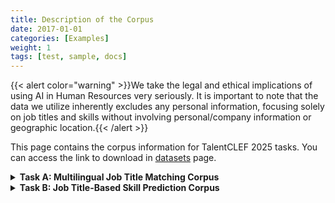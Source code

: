 ```yaml
---
title: Description of the Corpus
date: 2017-01-01
categories: [Examples]
weight: 1
tags: [test, sample, docs]
---
```

{{< alert color="warning" >}}We take the legal and ethical implications of using AI in Human Resources very seriously. It is important to note that the data we utilize inherently excludes any personal information, focusing solely on job titles and skills without involving personal/company information or geographic location.{{< /alert >}}

This page contains the corpus information for TalentCLEF 2025 tasks. You can access the link to download in [datasets](/docs/talentclef-2025/data/datasets/) page.

<details>
<summary><strong>Task A: Multilingual Job Title Matching Corpus</strong></summary>
<strong>Summary:</strong>

The corpus used for Task A consists of a set of job titles in three languages: English, Spanish and German, from different job domains and professional sectors. These job titles have been collected and processed in order to facilitate the identification and comparison of equivalent titles across languages. 

The training corpus has been generated using public terminologies, ensuring that the job titles are representative of a wide range of job domains and aligned with standard market terminology.

On the other hand, the validation and test corpora have been annotated by domain experts, following well-defined guidelines to ensure consistency and quality of labels. This annotation process, performed with specialized tools, included several stages of quality control to ensure that the labels were accurate and that the annotated titles accurately reflected the relationships between the different languages in a work environment.

<strong>Data:</strong>

1. **Training Set**: 
The training data is provided in a tabular format with three columns:
    - *id*: An ESCO identifier indicating the origin of the pair's job titles.
    - *jobtitle_1*: The first job title in the pair.
    - *jobtitle_2*: A second job title related to *jobtitle_1*.

    Each dataset is provided in separate files for each language involved in the task. The files are named according to the language, with the following format:
    - `taskA_training_en.tsv`: Contains related job titles in English.
    - `taskA_training_es.tsv`: Contains related job titles in Spanish.
    - `taskA_training_de.tsv`: Contains related job titles in German.

    An example of the content of these files is shown below:

    
    | id                                                                                             | jobtitle_1               | jobtitle_2                  |
    |------------------------------------------------------------------------------------------------|---------------------------|-----------------------------|
    | http://data.europa.eu/esco/occupation/f2b15a0e-e65a-438a-affb-29b9d50b77d1                    | desarrollador de software | desarrolladora de soluciones |
    | http://data.europa.eu/esco/occupation/f2b15a0e-e65a-438a-affb-29b9d50b77d1                    | desarrollador de software | ingeniera de aplicaciones   |
    | http://data.europa.eu/esco/occupation/d0aa0792-4345-474b-9365-686cf4869d2e                    | diseñador de software     | ingeniero de software       |


2. **Validation Set**:
    The validation set is structured into three diferent files: *queries*, *corpus elements* and *q_rels*, and is provided separately for each language.
    - *Queries*: The queries file contains the following fields:
        - *q_id*: A unique identifier for the query.
        - *jobtitle*: The job title used as the query.

    - *Corpus Elements*: The corpus elements file contains the following fields:
        - *c_id*: A unique identifier for each corpus element.
        - *jobtitle*: The job title present in the corpus.

    - *q_rels*: This file maps the relationship between the query and the corpus elements:
        - *q_id*: The identifier of the query.
        - *c_id*: The identifier of the corresponding corpus element.
        - *relevance*: A binary score (0 or 1) indicating the relevance of the corpus element to the query, where 1 signifies relevant and 0 non-relevant.

    We will provide validation set in *english*, *spanish*, *german* and *chinese*.

    Example of the content of these files for english:


    <div style="display: flex; gap: 20px;">

    <div style="flex: 1;">
    
    #### queries
    | q_id | jobtitle    |
    |------|-------------|
    | 1    | 3d animator |

    </div>

    <div style="flex: 1;">
    
    #### corpus_elements
    | c_id | jobtitle                   |
    |------|-----------------------------|
    | 1    | animation artist            |
    | 2    | 3d character animator       |
    | 3    | character technical director|
    | 4    | character designer          |
    | 5    | animation lead              |
    | 6    | 3d generalist               |
    | 7    | animator                    |
    | 8    | character rigger            |
    | 9    | character animator          |

    </div>

    <div style="flex: 1;">

    #### q_rels
    | q_id | c_id | relevance |
    |------|------|-----------|
    | 1    | 2    | 1         |
    | 1    | 3    | 1         |
    | 1    | 4    | 1         |
    | 1    | 5    | 1         |
    | 1    | 6    | 1         |
    | 1    | 7    | 1         |
    | 1    | 8    | 1         |
    | 1    | 9    | 1         |

    </div>

    </div>



3. **Test Set**:
The test set consists of two components, which are designed to evaluate system predictions based on language and job title retrieval tasks. The participant should generate a *q_rels* based on the queries and corpus elements provided. 

    - *Queries*: Contains the following fields:
        - *q_id*: A unique identifier for the query.
        - *jobtitle*: The job title used as the query.
        - *lang*: The language of the corpus element's job title.

    - *Corpus Elements*: Contains:
        - *q_id*: A unique identifier for each corpus element.
        - *jobtitle*:  The job title from the corpus element.
        - *lang*: The language of the corpus element's job title.

</details>

<details>
<summary><strong>Task B: Job Title-Based Skill Prediction Corpus</strong></summary>

<strong>Summary:</strong>

The dataset is designed to support job title-based skill prediction tasks in English across various job domains and professional sectors. It includes job titles and associated skills collected and processed to facilitate the training of models to solve this task. 

As with Task A, the training data uses public terminologies to represent a broad spectrum of job domains, while the validation and test sets are annotated by domain experts. This expert annotation follows strict guidelines and quality control measures to ensure consistent labeling and accurate representation of job-title-to-skill relationships.

<strong>Data:</strong>
1. **Training Set**: 
The training data is provided in a tabular format with five columns:
    - *job_id*: An ESCO identifier indicating the job titles.
    - *jobtitle*: Job title in the pair.
    - *skill_id*: An ESCO identifier indicating the skill.
    - *skill*: Skill name.
    - *required_skill*: Indicates if the skill is essential for the job. A value of True denotes an essential skill, while False marks it as optional.

    An example of the content of this file is shown below:

    | job_id                                                                 | jobtitle           | skill_id                                                              | skill               | required_skill |
    |------------------------------------------------------------------------|--------------------|-----------------------------------------------------------------------|---------------------|----------------|
    | [http://data.europa.eu/esco/occupation/f2b15a0e-e65a-438a-affb-29b9d50b77d1](http://data.europa.eu/esco/occupation/f2b15a0e-e65a-438a-affb-29b9d50b77d1) | software engineer  | [http://data.europa.eu/esco/skill/8b94aa1e-89c9-459d-b3b4-1dfab8dec2df](http://data.europa.eu/esco/skill/8b94aa1e-89c9-459d-b3b4-1dfab8dec2df) | use software libraries | True           |
    | [http://data.europa.eu/esco/occupation/f2b15a0e-e65a-438a-affb-29b9d50b77d1](http://data.europa.eu/esco/occupation/f2b15a0e-e65a-438a-affb-29b9d50b77d1) | software engineer  | [http://data.europa.eu/esco/skill/f84a433f-34f1-4083-b0a3-24802623509c](http://data.europa.eu/esco/skill/f84a433f-34f1-4083-b0a3-24802623509c) | web services         | True           |
    | [http://data.europa.eu/esco/occupation/f2b15a0e-e65a-438a-affb-29b9d50b77d1](http://data.europa.eu/esco/occupation/f2b15a0e-e65a-438a-affb-29b9d50b77d1) | software engineer  | [http://data.europa.eu/esco/skill/fd33c66c-70c4-40e6-b87c-5495bd3bf26e](http://data.europa.eu/esco/skill/fd33c66c-70c4-40e6-b87c-5495bd3bf26e) | design user interface | False          |


2. **Validation Set**:
    The validation set is divided into three diferent files: *queries*, *corpus elements* and *q_rels*:
    - *Queries*: Contains the following fields:
        - *q_id*: A unique identifier for the query.
        - *jobtitle*: The job title used as the query.

    - *Corpus Elements*: Contains:
        - *c_id*: A unique identifier for each corpus element.
        - *skill*: The skill included as a corpus element.

    - *q_rels*: This file maps the relationship between the query and the corpus elements:
        - *q_id*: The identifier of the query.
        - *c_id*: The identifier of the corresponding corpus element.
        - *relevance*: A binary score (0 or 1) indicating the relevance of the corpus element to the query, where 1 signifies relevant and 0 non-relevant.

3. **Test Set**:
    The test set consists of two files, `queries` and `corpus elements`. The participant should generate a *q_rels* file as prediction based on the queries and corpus elements provided. 

    - *Queries*: Contains the following fields:
        - *q_id*: A unique identifier for the query.
        - *jobtitle*: The job title used as the query.

    - *Corpus Elements*: Contains:
        - *q_id*: A unique identifier for each corpus element.
        - *skill*:  The skill associated with the corpus element.


</details>